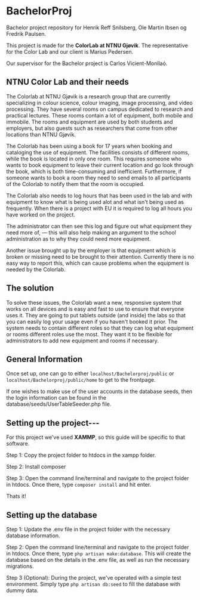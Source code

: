 # BachelorProj
Bachelor project repository for Henrik Reff Snilsberg, Ole Martin Ibsen og Fredrik Paulsen.

This project is made for the **ColorLab at NTNU Gjøvik**. The representative for the Color Lab and our client is Marius Pedersen. 

Our supervisor for the Bachelor project is Carlos Vicient-Monllaó.


## NTNU Color Lab and their needs
The Colorlab at NTNU Gjøvik is a research group that are currently specializing in colour science, colour imaging, image processing, and video processing. They have several rooms on campus dedicated to research and practical lectures. These rooms contain a lot of equipment, both mobile and immobile. The rooms and equipment are used by both students and employers, but also guests such as researchers that come from other locations than NTNU Gjøvik. 

The Colorlab has been using a book for 17 years when booking and cataloging the use of equipment. The facilities consists of different rooms, while the book is located in only one room. This requires someone who wants to book equipment to leave their current location and go look through the book, which is both time-consuming and inefficient. Furthermore, if someone wants to book a room they need to send emails to all participants of the Colorlab to notify them that the room is occupied. 

The Colorlab also needs to log hours that has been used in the lab and with equipment to know what is being used alot and what isn't being used as frequently. When there is a project with EU it is required to log all hours you have worked on the project.

The administrator can then see this log and figure out what equipment they need more of, — this will also help making an argument to the school administration as to why they could need more equipment.

Another issue brought up by the employer is that equipment which is broken or missing need to be brought to their attention. Currently there is no easy way to report this, which can cause problems when the equipment is needed by the Colorlab.

## The solution
To solve these issues, the Colorlab want a new, responsive system that works on all devices and is easy and fast to use to ensure that everyone uses it. They are going to put tablets outside (and inside) the labs so that you can easily log your usage even if you haven't booked it prior. The system needs to contain different roles so that they can log what equipment or rooms different roles use the most. They want it to be flexible for administrators to add new equipment and rooms if necessary.

## General Information
Once set up, one can go to either ```localhost/Bachelorproj/public``` or ```localhost/Bachelorproj/public/home``` 
to get to the frontpage.

If one wishes to make use of the user accounts in the database seeds, then the login information
can be found in the database/seeds/UserTableSeeder.php file.

## Setting up the project---
For this project we've used **XAMMP**, so this guide will be specific to that software.

Step 1:
	Copy the project folder to htdocs in the xampp folder.

Step 2:
	Install composer

Step 3:
	Open the command line/terminal and navigate to the project folder in htdocs.
	Once there, type ```composer install``` and hit enter.

Thats it!

## Setting up the database

Step 1:
	Update the .env file in the project folder with the necessary database information.

Step 2:
	Open the command line/terminal and navigate to the project folder in htdocs.
	Once there, type ```php artisan make:database```. 
	This will create the database based on the details in the .env file, as well as run
the necessary migrations.

Step 3 (Optional):
	During the project, we've operated with a simple test environment.
	Simply type ```php artisan db:seed``` to fill the database with dummy data.



